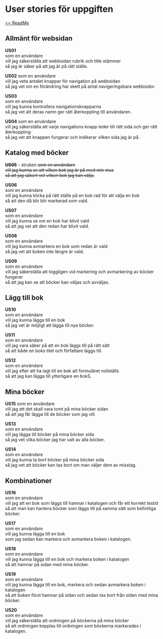 # User stories för uppgiften

[<< ReadMe](/README.md)

## Allmänt för websidan

**US01**  
som en användare  
vill jag säkerställa att webbsidan rubrik och title stämmer  
så jag är säker på att jag är på rätt ställe.

**US02**
som en användare  
vill jag veta antalet knappar för navigation på webbsidan  
så jag vet om en förändring har skett på antal navigeringsbara webbsidor.

**US03**  
som en användare  
vill jag kunna kontrollera navigationsknapparna  
så jag vet att deras namn ger rätt återkoppling till användaren.

**US04**
som en användare  
vill jag säkerställa att varje navigations knapp leder till rätt sida och ger rätt återkoppling  
så jag vet att knappen fungerar och indikerar vilken sida jag är på.

## Katalog med böcker

~~**US05**~~ - struken
~~som en användare~~  
~~vill jag kunna se att vilken bok jag är på med min mus~~  
~~så att jag säkert vet vilken bok jag kan välja.~~

**US06**  
som en användare  
vill jag kunna klicka på rätt ställe på en bok rad för att välja en bok  
så att den då blir blir markerad som vald.

**US07**  
som en användare  
vill jag kunna se om en bok har blivit vald  
så att jag vet att den redan har blivit vald.

**US08**  
som en användare  
vill jag kunna avmarkera en bok som redan är vald  
så jag vet att boken inte längre är vald.

**US09**  
som en användare  
vill jag säkerställa att toggligen vid markering och avmarkering av böcker fungerar  
så att jag kan se att böcker kan väljas och avväljas.

## Lägg till bok

**US10**  
som en användare  
vill jag kunna lägga till en bok  
så jag vet är möjligt att lägga till nya böcker.

**US11**  
som en användare  
vill jag vara säker på att en bok läggs till på rätt sätt  
så att både en boks titel och författare läggs till.

**US12**  
som en användare  
vill jag efter att ha lagt till en bok att formuläret nollställs  
så att jag kan lägga till ytterligare en bokS.

## Mina böcker

**US15**
som en användare  
vill jag att det skall vara tomt på mina böcker sidan  
så att jag får lägga till de böcker som jag vill.

**US13**  
som en användare  
vill jag lägga till böcker på mina böcker sida  
så jag vet vilka böcker jag har valt av alla böcker.

**US14**  
som en användare  
vill jag kunna ta bort böcker på mina böcker sida  
så jag vet att böcker kan tas bort om man väljer dem av misstag.

## Kombinationer

**US16**  
som en användare  
vill jag att en bok som läggs till hamnar i katalogen och får ett korrekt testid  
så att man kan hantera böcker som läggs till på samma sätt som befintliga böcker.

**US17**  
som en användare  
vill jag kunna lägga till en bok  
som jag sedan kan markera och avmarkera boken i katalogen.

**US18**  
som en användare  
vill jag kunna lägga till en bok och markera boken i katalogen  
så att hamnar på sidan med mina böcker.

**US19**  
som en användare  
vill jag kunna lägga till en bok, markera och sedan avmarkera boken i katalogen  
så att boken först hamnar på sidan och sedan tas bort från sidan med mina böcker.

**US20**  
som en användare  
vill jag säkerställa att ordningen på böckerna på mina böcker  
så att ordningen kopplas till ordningen som böckerna markerades i katalogen.
